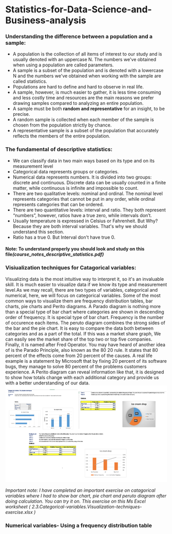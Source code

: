 # Statistics-for-Data-Science-and-Business-analysis


### Understanding the difference between a population and a sample:
- A population is the collection of all items of interest to our study and is usually denoted with an
uppercase N. The numbers we've obtained when using a population are called parameters.
- A sample is a subset of the population and is denoted with a lowercase N and the numbers we've obtained
when working with the sample are called statistics.
- Populations are hard to define and hard to observe in real life.
- A sample, however, is much easier to gather, it is less time consuming and less costly time and resources
are the main reasons we prefer drawing samples compared to analyzing an entire population. 
- A sample must be both <b>random and representative</b> for an insight, to be precise.
- A random sample is collected when each member of the sample is chosen from the population strictly by
chance.
- A representative sample is a subset of the population that accurately reflects the members of the entire
population.

### The fundamental of descriptive statistics:
- We can classify data in two main ways based on its type and on its measurement level
- Categorical data represents groups or categories.
- Numerical data represents numbers. It is divided into two groups: discrete and continuous. Discrete data can be usually counted in a finite matter, while continuous is infinite and impossible to count.
- There are two qualitative levels: nominal and ordinal. The nominal level represents categories that cannot be put in any order, while ordinal represents categories that can be ordered.
- There are two quantitative levels: interval and ratio. They both represent “numbers”, however, ratios have a true zero, while intervals don’t.
- Usually temperature is expressed in Celsius or Fahrenheit. But Why? Because they are both interval variables. That's why we should understand this section. 
- Ratio has a true 0. But Interval don't have true 0. 

#### Note: To understand properly you should look and study on this file<i>(course_notes_descriptive_statistics.pdf)</i>

### Visiualization techniques for Catagorical variables: 
Visualizing data is the most intuitive way to interpret it, so it's an invaluable skill. It is much easier to visualize data if we know its type and measurement level.As we may recall, there are two types of variables, categorical and numerical, here, we will focus on categorical variables. Some of the most common ways to visualize them are frequency distribution tables, bar charts, pie charts and Perito diagrams. A Parado diagram is nothing more than a special type of bar chart where categories are shown in descending order of frequency. It is special type of bar chart.
Frequency is the number of occurence each items. The peruto diagram combines the strong sides of the bar and the pie chart. It is easy to compare the data both between categories and as a part of the total. If this was a market share graph, We can easily see the market share of the top two or top five companies. Finally, it is named after Fred Operator. You may have heard of another idea of is the Parado Principle, also known as the 80 20 rule.
It states that 80 percent of the effects come from 20 percent of the causes. A real life example is a statement by Microsoft that by fixing 20 percent of its software bugs, they manage to solve 80 percent of the problems customers experience. A Perito diagram can reveal information like that, it is designed to show how totals change with each additional category and provide us with a better understanding of our data.
<img src="./images/catagorical variables.png" width="600" height="300">

<i>Important note: I have completed an important exercise on catagorical variables where I had to show bar chart, pie chart and peruto diagram after doing calculation. You can try it on. This exercise on this Ms Excel worksheet ( 2.3.Categorical-variables.Visualization-techniques-exercise.xlsx )</i>
### Numerical variables- Using a frequency distribution table

